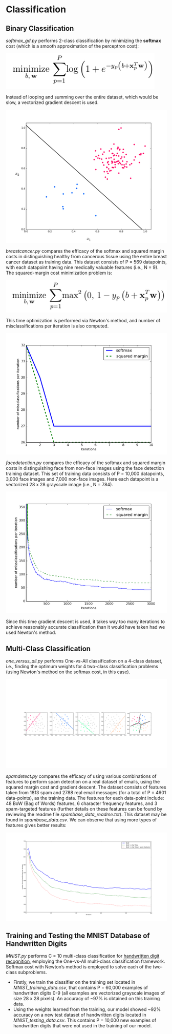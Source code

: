Classification
============
Binary Classification
-------------------------
*softmax_gd.py* performs 2-class classification by minimizing the **softmax** cost (which is a smooth approximation of the perceptron cost):

![sm](https://raw.githubusercontent.com/tanay-bits/ml/newyear/classification/softmax.png)

Instead of looping and summing over the entire dataset, which would be slow, a vectorized gradient descent is used. 

![4_3](https://raw.githubusercontent.com/tanay-bits/ml/newyear/classification/4_3c.png)

*breastcancer.py* compares the efficacy of the softmax and squared margin costs in distinguishing healthy from cancerous tissue using the entire breast cancer dataset as training data. This dataset consists of P = 569 datapoints, with each datapoint having nine medically valuable features (i.e., N = 9). The squared-margin cost minimization problem is:

![sm](https://raw.githubusercontent.com/tanay-bits/ml/newyear/classification/sqmargin.png)

This time optimization is performed via Newton's method, and number of misclassifications per iteration is also computed.

![sm](https://raw.githubusercontent.com/tanay-bits/ml/newyear/classification/4_9.png)

*facedetection.py* compares the efficacy of the softmax and squared margin costs in distinguishing face from non-face images using the face detection training dataset. This set of training data consists of P = 10,000 datapoints, 3,000 face images and 7,000 non-face images. Here each datapoint is a vectorized 28 x 28 grayscale image (i.e., N = 784).

![alt txt](https://raw.githubusercontent.com/tanay-bits/ml/newyear/classification/4_10long.png)

Since this time gradient descent is used, it takes way too many iterations to achieve reasonably accurate classification than it would have taken had we used Newton's method.

Multi-Class Classification
------------------------------
*one\_versus_all.py* performs One-vs-All classification on a 4-class dataset, i.e., finding the optimum weights for 4 two-class classification problems (using Newton's method on the softmax cost, in this case).

![alt txt](https://raw.githubusercontent.com/tanay-bits/ml/newyear/classification/ova4class.png)

*spamdetect.py* compares the efficacy of using various combinations of features to perform spam detection on a real dataset of emails, using the squared margin cost and gradient descent. The dataset consists of features taken from 1813 spam and 2788 real email messages (for a total of P = 4601 data-points), as the training data. The features for each data-point include: 48 BoW (Bag of Words) features, 6 character frequency features, and 3 spam-targeted features (further details on these features can be found by reviewing the readme file *spambase\_data_readme.txt*). This dataset may be found in *spambase_data.csv*. We can observe that using more types of features gives better results:

![alt txt](https://raw.githubusercontent.com/tanay-bits/ml/newyear/classification/4_19.png)

Training and Testing the MNIST Database of Handwritten Digits
-------------------------------------------------------------------
*MNIST.py* performs C = 10 multi-class classification for [handwritten digit recognition](https://en.wikipedia.org/wiki/MNIST_database), employing the One-vs-All multi-class classification framework. Softmax cost with Newton’s method is employed to solve each of the two-class subproblems.

+ Firstly, we train the classifier on the training set located in *MNIST\_training_data.csv*, that contains P = 60,000 examples of handwritten digits 0-9 (all examples are vectorized grayscale images of size 28 x 28 pixels). An accuracy of ~97% is obtained on this training data.
+ Using the weights learned from the training, our model showed ~92% accuracy on a new test dataset of handwritten digits located in *MNIST\_testing_data.csv*. This contains P = 10,000 new examples of handwritten digits that were not used in the training of our model.

